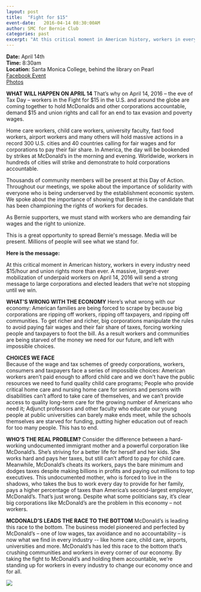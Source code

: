 ```yaml
---
layout: post
title:  "Fight for $15"
event-date:   2016-04-14 08:30:00AM
author: SMC for Bernie Club
categories: past
excerpt: "At this critical moment in American history, workers in every industry need $15/hour and union rights more than ever. A massive, largest-ever mobilization of underpaid workers on April 14, 2016 will send a strong message to large corporations and elected leaders that we’re not stopping until we win. " 
---
```


<div class="post-info">
<b>Date:</b>  April 14th <br>
<b>Time:</b>  8:30am <br>
<b>Location:</b>  Santa Monica College, behind the library on Pearl<br>
<a href="https://www.facebook.com/events/136764640054849/"> Facebook Event </a> <br>
<a href="https://www.facebook.com/media/set/?set=oa.577968992365390&type=1"> Photos </a>
</div>

**WHAT WILL HAPPEN ON APRIL 14**
That’s why on April 14, 2016 – the eve of Tax Day – workers in the Fight for $15 in the U.S. and around the globe are coming together to hold McDonalds and other corporations accountable, demand $15 and union rights and call for an end to tax evasion and poverty wages.

Home care workers, child care workers, university faculty, fast food workers, airport workers and many others will hold massive actions in a record 300 U.S. cities and 40 countries calling for fair wages and for corporations to pay their fair share. In America, the day will be bookended by strikes at McDonald’s in the morning and evening. Worldwide, workers in hundreds of cities will strike and demonstrate to hold corporations accountable.

Thousands of community members will be present at this Day of Action. Throughout our meetings, we spoke about the importance of solidarity with everyone who is being underserved by the establishment economic system. We spoke about the importance of showing that Bernie is the candidate that has been championing the rights of workers for decades.

As Bernie supporters, we must stand with workers who are demanding fair wages and the right to unionize.

This is a great opportunity to spread Bernie's message. Media will be present. Millions of people will see what we stand for.

**Here is the message:**

At this critical moment in American history, workers in every industry need $15/hour and union rights more than ever. A massive, largest-ever mobilization of underpaid workers on April 14, 2016 will send a strong message to large corporations and elected leaders that we’re not stopping until we win.

**WHAT’S WRONG WITH THE ECONOMY**
Here’s what wrong with our economy: American families are being forced to scrape by because big corporations are ripping off workers, ripping off taxpayers, and ripping off communities. To get richer and richer, big corporations manipulate the rules to avoid paying fair wages and their fair share of taxes, forcing working people and taxpayers to foot the bill. As a result workers and communities are being starved of the money we need for our future, and left with impossible choices.

**CHOICES WE FACE**   
Because of the wage and tax schemes of greedy corporations, workers, consumers and taxpayers face a series of impossible choices:
American workers aren’t paid enough to afford child care and we don’t have the public resources we need to fund quality child care programs;
People who provide critical home care and nursing home care for seniors and persons with disabilities can’t afford to take care of themselves, and we can’t provide access to quality long-term care for the growing number of Americans who need it;
Adjunct professors and other faculty who educate our young people at public universities can barely make ends meet, while the schools themselves are starved for funding, putting higher education out of reach for too many people.
This has to end.

**WHO’S THE REAL PROBLEM?**
Consider the difference between a hard-working undocumented immigrant mother and a powerful corporation like McDonald’s. She’s striving for a better life for herself and her kids. She works hard and pays her taxes, but still can’t afford to pay for child care. Meanwhile, McDonald’s cheats its workers, pays the bare minimum and dodges taxes despite making billions in profits and paying out millions to top executives. This undocumented mother, who is forced to live in the shadows, who takes the bus to work every day to provide for her family, pays a higher percentage of taxes than America’s second-largest employer, McDonald’s. That’s just wrong. Despite what some politicians say, it’s clear big corporations like McDonald’s are the problem in this economy – not workers.

**MCDONALD’S LEADS THE RACE TO THE BOTTOM**
McDonald’s is leading this race to the bottom. The business model pioneered and perfected by McDonald’s – one of low wages, tax avoidance and no accountability – is now what we find in every industry -- like home care, child care, airports, universities and more. McDonald’s has led this race to the bottom that’s crushing communities and workers in every corner of our economy. By taking the fight to McDonald’s and holding them accountable, we’re standing up for workers in every industry to change our economy once and for all.

<img src="{{ site.baseurl }}/assets/imgs/fight-for-15.jpg">

